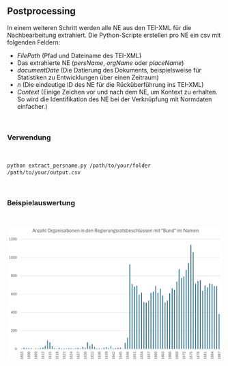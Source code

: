 ## Postprocessing

In einem weiteren Schritt werden alle NE aus den TEI-XML für die Nachbearbeitung extrahiert. Die Python-Scripte erstellen pro NE ein csv mit folgenden Feldern:

- *FilePath* (Pfad und Dateiname des TEI-XML)
- Das extrahierte NE (*persName*, *orgName* oder *placeName*)
- *documentDate* (Die Datierung des Dokuments, beispielsweise für Statistiken zu Entwicklungen über einen Zeitraum)
- *n* (Die eindeutige ID des NE für die Rücküberführung ins TEI-XML)
- *Context* (Einige Zeichen vor und nach dem NE, um Kontext zu erhalten. So wird die Identifikation des NE bei der Verknüpfung mit Normdaten einfacher.)
<br/>

### Verwendung

<br/>

```
python extract_persname.py /path/to/your/folder /path/to/your/output.csv
```

<br/>

### Beispielauswertung

<br/>

![Beispiel Organisation Bund](assets/example_orgName_Bund.png)


